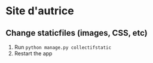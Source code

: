 # Site d'autrice

## Change staticfiles (images, CSS, etc)
1. Run `python manage.py collectifstatic`
2. Restart the app
